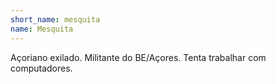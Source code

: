```yaml
---
short_name: mesquita
name: Mesquita
---
```

Açoriano exilado. Militante do BE/Açores. Tenta trabalhar com computadores.
